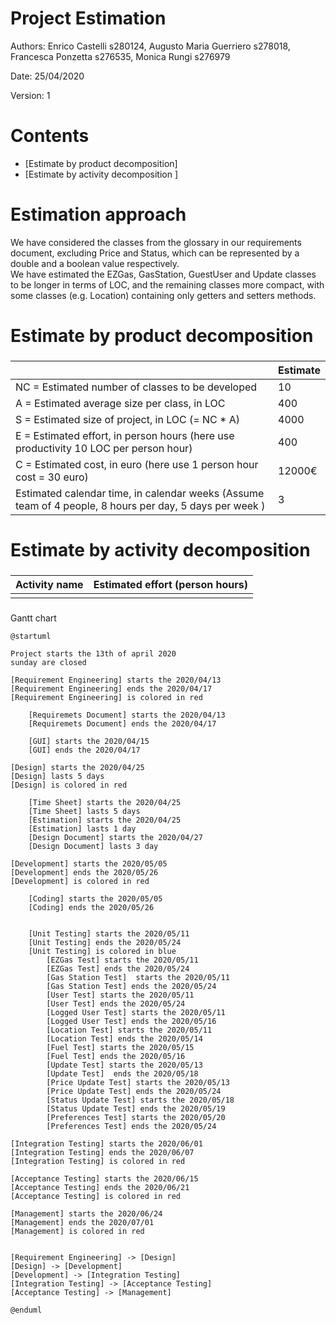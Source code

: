 # Project Estimation  

Authors: Enrico Castelli s280124, Augusto Maria Guerriero s278018, Francesca Ponzetta s276535, Monica Rungi s276979

Date: 25/04/2020

Version: 1

# Contents



- [Estimate by product decomposition]
- [Estimate by activity decomposition ]



# Estimation approach

We have considered the classes from the glossary in our requirements document, excluding Price and Status, which can be represented by a double and a boolean value respectively.  
We have estimated the EZGas, GasStation, GuestUser and Update classes to be longer in terms of LOC, and the remaining classes more compact, with some classes (e.g. Location) containing only getters and setters methods.  

# Estimate by product decomposition



### 

|             | Estimate                        |             
| ----------- | ------------------------------- |  
| NC =  Estimated number of classes to be developed   | 10 |             
|  A = Estimated average size per class, in LOC       | 400 | 
| S = Estimated size of project, in LOC (= NC * A) | 4000 |
| E = Estimated effort, in person hours (here use productivity 10 LOC per person hour)  | 400 |   
| C = Estimated cost, in euro (here use 1 person hour cost = 30 euro) | 12000€ | 
| Estimated calendar time, in calendar weeks (Assume team of 4 people, 8 hours per day, 5 days per week ) | 3 |               


# Estimate by activity decomposition



### 

|         Activity name    | Estimated effort (person hours)   |             
| ----------- | ------------------------------- | 
| | |


###

Gantt chart
```plantuml
@startuml

Project starts the 13th of april 2020
sunday are closed

[Requirement Engineering] starts the 2020/04/13
[Requirement Engineering] ends the 2020/04/17
[Requirement Engineering] is colored in red
    
    [Requiremets Document] starts the 2020/04/13
    [Requiremets Document] ends the 2020/04/17
    
    [GUI] starts the 2020/04/15
    [GUI] ends the 2020/04/17

[Design] starts the 2020/04/25
[Design] lasts 5 days
[Design] is colored in red
    
    [Time Sheet] starts the 2020/04/25
    [Time Sheet] lasts 5 days
    [Estimation] starts the 2020/04/25
    [Estimation] lasts 1 day
    [Design Document] starts the 2020/04/27
    [Design Document] lasts 3 day

[Development] starts the 2020/05/05
[Development] ends the 2020/05/26
[Development] is colored in red

    [Coding] starts the 2020/05/05
    [Coding] ends the 2020/05/26


    [Unit Testing] starts the 2020/05/11
    [Unit Testing] ends the 2020/05/24
    [Unit Testing] is colored in blue
        [EZGas Test] starts the 2020/05/11
        [EZGas Test] ends the 2020/05/24
        [Gas Station Test]  starts the 2020/05/11
        [Gas Station Test] ends the 2020/05/24
        [User Test] starts the 2020/05/11
        [User Test] ends the 2020/05/24
        [Logged User Test] starts the 2020/05/11
        [Logged User Test] ends the 2020/05/16
        [Location Test] starts the 2020/05/11
        [Location Test] ends the 2020/05/14
        [Fuel Test] starts the 2020/05/15
        [Fuel Test] ends the 2020/05/16
        [Update Test] starts the 2020/05/13
        [Update Test]  ends the 2020/05/18
        [Price Update Test] starts the 2020/05/13
        [Price Update Test] ends the 2020/05/24
        [Status Update Test] starts the 2020/05/18
        [Status Update Test] ends the 2020/05/19
        [Preferences Test] starts the 2020/05/20
        [Preferences Test] ends the 2020/05/24

[Integration Testing] starts the 2020/06/01
[Integration Testing] ends the 2020/06/07
[Integration Testing] is colored in red

[Acceptance Testing] starts the 2020/06/15
[Acceptance Testing] ends the 2020/06/21
[Acceptance Testing] is colored in red

[Management] starts the 2020/06/24
[Management] ends the 2020/07/01
[Management] is colored in red


[Requirement Engineering] -> [Design]
[Design] -> [Development]
[Development] -> [Integration Testing]
[Integration Testing] -> [Acceptance Testing]
[Acceptance Testing] -> [Management]

@enduml
```

